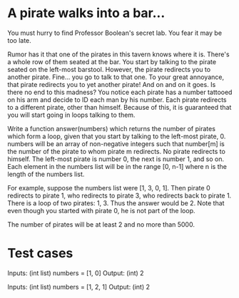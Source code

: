 A pirate walks into a bar...
============================

You must hurry to find Professor Boolean's secret lab.
You fear it may be too late.

Rumor has it that one of the pirates in this tavern knows where it is.
There's a whole row of them seated at the bar. You start by talking to the
pirate seated on the left-most barstool. However, the pirate redirects you
to another pirate. Fine... you go to talk to that one. To your great
annoyance, that pirate redirects you to yet another pirate! And on and on
it goes. Is there no end to this madness? You notice each pirate has a
number tattooed on his arm and decide to ID each man by his number. Each
pirate redirects to a different pirate, other than himself. Because of this,
it is guaranteed that you will start going in loops talking to them.

Write a function answer(numbers) which returns the number of pirates which
form a loop, given that you start by talking to the left-most pirate, 0.
numbers will be an array of non-negative integers such that number[m] is
the number of the pirate to whom pirate m redirects. No pirate redirects to
himself. The left-most pirate is number 0, the next is number 1, and so on.
Each element in the numbers list will be in the range [0, n-1] where n is the
length of the numbers list.

For example, suppose the numbers list were [1, 3, 0, 1]. Then pirate 0
redirects to pirate 1, who redirects to pirate 3, who redirects back to
pirate 1. There is a loop of two pirates: 1, 3. Thus the answer would be 2.
Note that even though you started with pirate 0, he is not part of the loop.

The number of pirates will be at least 2 and no more than 5000.

Test cases
==========

Inputs:
    (int list) numbers = [1, 0]
Output:
    (int) 2

Inputs:
    (int list) numbers = [1, 2, 1]
Output:
    (int) 2

